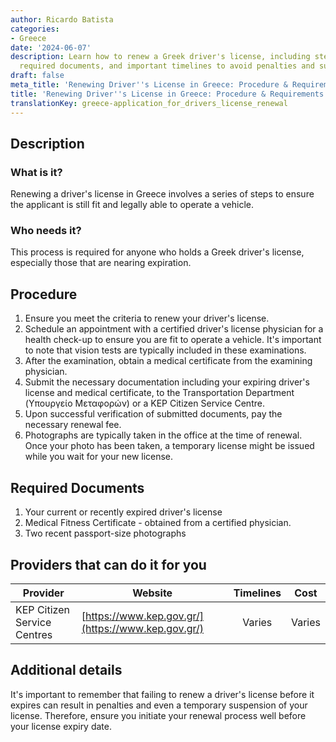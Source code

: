 ```yaml
---
author: Ricardo Batista
categories:
- Greece
date: '2024-06-07'
description: Learn how to renew a Greek driver's license, including step-by-step procedure,
  required documents, and important timelines to avoid penalties and suspension.
draft: false
meta_title: 'Renewing Driver''s License in Greece: Procedure & Requirements'
title: 'Renewing Driver''s License in Greece: Procedure & Requirements'
translationKey: greece-application_for_drivers_license_renewal
---
```



## Description
### What is it?
Renewing a driver's license in Greece involves a series of steps to ensure the applicant is still fit and legally able to operate a vehicle.

### Who needs it?
This process is required for anyone who holds a Greek driver's license, especially those that are nearing expiration.

## Procedure
1. Ensure you meet the criteria to renew your driver's license. 
2. Schedule an appointment with a certified driver's license physician for a health check-up to ensure you are fit to operate a vehicle. It's important to note that vision tests are typically included in these examinations. 
3. After the examination, obtain a medical certificate from the examining physician.
4. Submit the necessary documentation including your expiring driver's license and medical certificate, to the Transportation Department (Υπουργείο Μεταφορών) or a KEP Citizen Service Centre. 
5. Upon successful verification of submitted documents, pay the necessary renewal fee.
6. Photographs are typically taken in the office at the time of renewal. Once your photo has been taken, a temporary license might be issued while you wait for your new license. 

## Required Documents
1. Your current or recently expired driver's license 
2. Medical Fitness Certificate - obtained from a certified physician. 
3. Two recent passport-size photographs 

## Providers that can do it for you

| Provider        |     Website     |     Timelines    |       Cost      |
| --------------- | --------------- |  :-------------: | :-------------: |
| KEP Citizen Service Centres     |  [https://www.kep.gov.gr/](https://www.kep.gov.gr/)      |      Varies      |        Varies       |

## Additional details
It's important to remember that failing to renew a driver's license before it expires can result in penalties and even a temporary suspension of your license. Therefore, ensure you initiate your renewal process well before your license expiry date.
